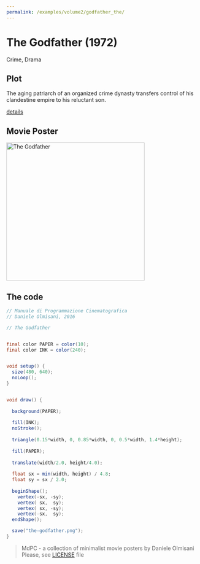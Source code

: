 ```yaml
---
permalink: /examples/volume2/godfather_the/
---
```

# The Godfather (1972)

Crime, Drama

## Plot
The aging patriarch of an organized crime dynasty transfers control of his clandestine empire to his reluctant son.

[details](https://www.imdb.com/title/tt0068646/)

## Movie Poster
<img src="the-godfather.png"  width="360px" title="The Godfather">


## The code
```java
// Manuale di Programmazione Cinematografica
// Daniele Olmisani, 2016

// The Godfather


final color PAPER = color(10);
final color INK = color(240);


void setup() {
  size(480, 640);
  noLoop();
}


void draw() {
  
  background(PAPER);
  
  fill(INK);
  noStroke();
  
  triangle(0.15*width, 0, 0.85*width, 0, 0.5*width, 1.4*height);
  
  fill(PAPER);
  
  translate(width/2.0, height/4.0);
  
  float sx = min(width, height) / 4.8;
  float sy = sx / 2.0;
   
  beginShape();
    vertex(-sx, -sy);
    vertex( sx,  sy);
    vertex( sx, -sy);
    vertex(-sx,  sy);
  endShape();

  save("the-godfather.png");
}
```

> MdPC - a collection of minimalist movie posters
> by Daniele Olmisani
> Please, see [LICENSE](../../LICENSE) file
